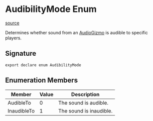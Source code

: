 # AudibilityMode Enum

[source](https://developers.meta.com/horizon-worlds/reference/2.0.0/core_audibilitymode)

Determines whether sound from an [AudioGizmo](/horizon-worlds/reference/2.0.0/core_audiogizmo) is audible to specific players.

## Signature

```
export declare enum AudibilityMode
```

## Enumeration Members

| Member | Value | Description |
| --- | --- | --- |
| AudibleTo | 0 | The sound is audible. |
| InaudibleTo | 1 | The sound is inaudible. |